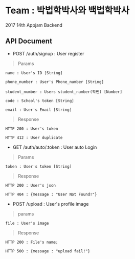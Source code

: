 # Team : 박법학박사와 백법학박사
2017 14th Appjam Backend

## API Document

* POST /auth/signup : User register

> Params

    name : User's ID [String]

    phone_number : User's Phone_number [String]

    student_number : Users student_number(학번) [Number]

    code : School's token [String]

    email : User's Email [String]

> Response

    HTTP 200 : User's token

    HTTP 412 : User duplicate


* GET /auth/auto/:token : User auto Login

> Params

    token : User's token [String]

> Response

    HTTP 200 : User's json

    HTTP 404 : {message : "User Not Found!"}


* POST /upload : User's profile image

> params

    file : User's image

> Response

    HTTP 200 : File's name;

    HTTP 500 : {message : "upload fail!"}
